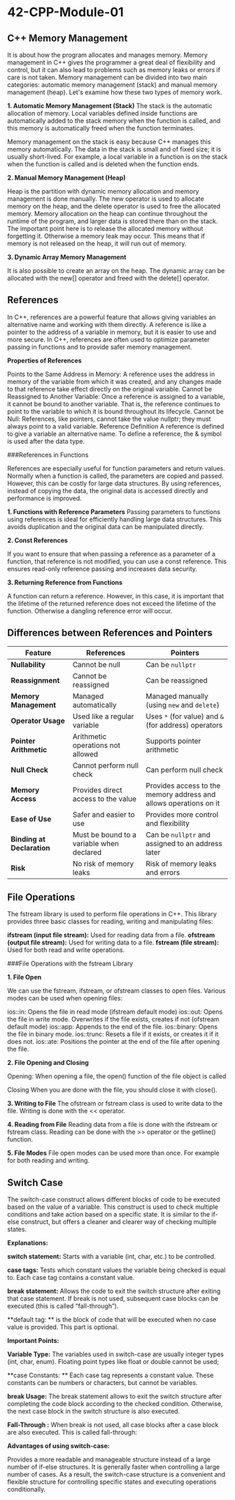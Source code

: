 # 42-CPP-Module-01


## C++ Memory Management

It is about how the program allocates and manages memory. Memory management in C++ gives the programmer a great deal of flexibility and control, but it can also lead to problems such as memory leaks or errors if care is not taken. Memory management can be divided into two main categories: automatic memory management (stack) and manual memory management (heap). Let's examine how these two types of memory work.

**1. Automatic Memory Management (Stack)**
The stack is the automatic allocation of memory. Local variables defined inside functions are automatically added to the stack memory when the function is called, and this memory is automatically freed when the function terminates.

Memory management on the stack is easy because C++ manages this memory automatically. The data in the stack is small and of fixed size; it is usually short-lived. For example, a local variable in a function is on the stack when the function is called and is deleted when the function ends.


**2. Manual Memory Management (Heap)**

Heap is the partition with dynamic memory allocation and memory management is done manually. The new operator is used to allocate memory on the heap, and the delete operator is used to free the allocated memory. Memory allocation on the heap can continue throughout the runtime of the program, and larger data is stored there than on the stack.
The important point here is to release the allocated memory without forgetting it. Otherwise a memory leak may occur. This means that if memory is not released on the heap, it will run out of memory.

**3. Dynamic Array Memory Management**

It is also possible to create an array on the heap. The dynamic array can be allocated with the new[] operator and freed with the delete[] operator.

## References


In C++, references are a powerful feature that allows giving variables an alternative name and working with them directly. A reference is like a pointer to the address of a variable in memory, but it is easier to use and more secure. In C++, references are often used to optimize parameter passing in functions and to provide safer memory management.

**Properties of References**

Points to the Same Address in Memory: A reference uses the address in memory of the variable from which it was created, and any changes made to that reference take effect directly on the original variable.
Cannot be Reassigned to Another Variable: Once a reference is assigned to a variable, it cannot be bound to another variable. That is, the reference continues to point to the variable to which it is bound throughout its lifecycle.
Cannot be Null: References, like pointers, cannot take the value nullptr; they must always point to a valid variable.
Reference Definition
A reference is defined to give a variable an alternative name. To define a reference, the & symbol is used after the data type.

###References in Functions

References are especially useful for function parameters and return values. Normally when a function is called, the parameters are copied and passed. However, this can be costly for large data structures. By using references, instead of copying the data, the original data is accessed directly and performance is improved.

**1. Functions with Reference Parameters**
Passing parameters to functions using references is ideal for efficiently handling large data structures. This avoids duplication and the original data can be manipulated directly.

**2. Const References**

If you want to ensure that when passing a reference as a parameter of a function, that reference is not modified, you can use a const reference. This ensures read-only reference passing and increases data security.

**3. Returning Reference from Functions**

A function can return a reference. However, in this case, it is important that the lifetime of the returned reference does not exceed the lifetime of the function. Otherwise a dangling reference error will occur.

## Differences between References and Pointers

| Feature                         | References                                                                                           | Pointers                                                                                                 |
|---------------------------------|------------------------------------------------------------------------------------------------------|---------------------------------------------------------------------------------------------------------|
| **Nullability**                 | Cannot be null                                                                                       | Can be `nullptr`                                                                                        |
| **Reassignment**                | Cannot be reassigned                                                                                 | Can be reassigned                                                                                       |
| **Memory Management**           | Managed automatically                                                                               | Managed manually (using `new` and `delete`)                                                             |
| **Operator Usage**              | Used like a regular variable                                                                        | Uses `*` (for value) and `&` (for address) operators                                                    |
| **Pointer Arithmetic**          | Arithmetic operations not allowed                                                                   | Supports pointer arithmetic                                                                             |
| **Null Check**                  | Cannot perform null check                                                                           | Can perform null check                                                                                  |
| **Memory Access**               | Provides direct access to the value                                                                 | Provides access to the memory address and allows operations on it                                       |
| **Ease of Use**                 | Safer and easier to use                                                                             | Provides more control and flexibility                                                                   |
| **Binding at Declaration**      | Must be bound to a variable when declared                                                           | Can be `nullptr` and assigned to an address later                                                       |
| **Risk**                        | No risk of memory leaks                                                                             | Risk of memory leaks and errors                                                                         |


## File Operations 

The fstream library is used to perform file operations in C++. This library provides three basic classes for reading, writing and manipulating files:

**ifstream (input file stream):** Used for reading data from a file.
**ofstream (output file stream):** Used for writing data to a file.
**fstream (file stream):** Used for both read and write operations.


###File Operations with the fstream Library

**1. File Open**

We can use the fstream, ifstream, or ofstream classes to open files. Various modes can be used when opening files:

ios::in: Opens the file in read mode (ifstream default mode)
ios::out: Opens the file in write mode. Overwrites if the file exists, creates if not (ofstream default mode)
ios::app: Appends to the end of the file.
ios::binary: Opens the file in binary mode.
ios::trunc: Resets a file if it exists, or creates it if it does not.
ios::ate: Positions the pointer at the end of the file after opening the file.


**2. File Opening and Closing**

Opening: When opening a file, the open() function of the file object is called

Closing When you are done with the file, you should close it with close().

**3. Writing to File**
The ofstream or fstream class is used to write data to the file. Writing is done with the << operator.

**4. Reading from File**
Reading data from a file is done with the ifstream or fstream class. Reading can be done with the >> operator or the getline() function.

**5. File Modes**
File open modes can be used more than once. For example for both reading and writing.


## Switch Case

The switch-case construct allows different blocks of code to be executed based on the value of a variable. This construct is used to check multiple conditions and take action based on a specific state. It is similar to the if-else construct, but offers a cleaner and clearer way of checking multiple states.

**Explanations:**

**switch statement:** Starts with a variable (int, char, etc.) to be controlled.

**case tags:** Tests which constant values the variable being checked is equal to. Each case tag contains a constant value.

**break statement:** Allows the code to exit the switch structure after exiting that case statement. If break is not used, subsequent case blocks can be executed (this is called “fall-through”).

**default tag: ** is the block of code that will be executed when no case value is provided. This part is optional.

**Important Points:**

**Variable Type:** The variables used in switch-case are usually integer types (int, char, enum). Floating point types like float or double cannot be used;

**case Constants: ** Each case tag represents a constant value. These constants can be numbers or characters, but cannot be variables.

**break Usage:** The break statement allows to exit the switch structure after completing the code block according to the checked condition. Otherwise, the next case block in the switch structure is also executed.

**Fall-Through :**
When break is not used, all case blocks after a case block are also executed. This is called fall-through:

**Advantages of using switch-case:**

Provides a more readable and manageable structure instead of a large number of if-else structures.
It is generally faster when controlling a large number of cases.
As a result, the switch-case structure is a convenient and flexible structure for controlling specific states and executing operations conditionally.
